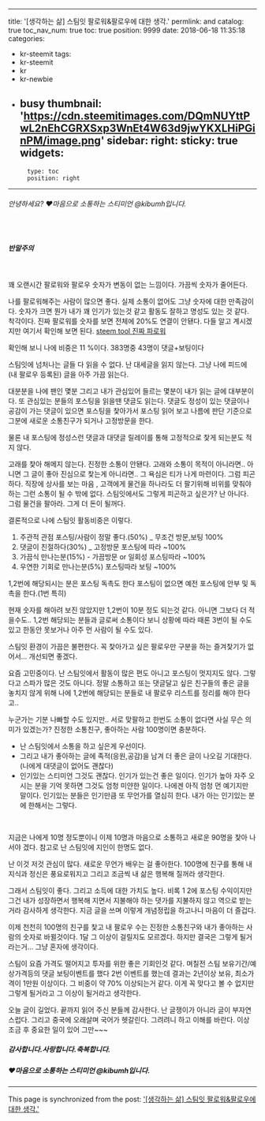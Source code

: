 
---
title: '[생각하는 삶] 스팀잇 팔로워&팔로우에 대한 생각.'
permlink: and
catalog: true
toc_nav_num: true
toc: true
position: 9999
date: 2018-06-18 11:35:18
categories:
- kr-steemit
tags:
- kr-steemit
- kr
- kr-newbie
- busy
thumbnail: 'https://cdn.steemitimages.com/DQmNUYttPwL2nEhCGRXSxp3WnEt4W63d9jwYKXLHiPGinPM/image.png'
sidebar:
    right:
        sticky: true
widgets:
    -
        type: toc
        position: right
---


###### 안녕하세요? ♥마음으로 소통하는 스티미언 @kibumh입니다.
<br>

##### 반말주의
<br>

꽤 오랜시간 팔로워와 팔로우 숫자가 변동이 없는 느낌이다.
가끔씩 숫자가 줄어든다. 

나를 팔로워해주는 사람이 많으면 좋다. 
실제 소통이 없어도 그냥 숫자에 대한 만족감이다. 
숫자가 크면 뭔가 내가 꽤 인기가 있는것 같고 활동도
잘하고 명성도 있는 것 같다. 
착각이다. 진짜 팔로워를 숫자를 보면 전체에 20%도 연결이
안됀다. 다들 알고 계시겠지만 여기서 확인해 보면 된다.
[steem tool 진짜 파로워](https://tool.steem.world/Follower)

확인해 보니 나에 비중은  11 %이다.
383명중 43명이 댓글+보팅이다

스팀잇에 넘처나는 글들 다 읽을 수 없다.
난 대세글을 읽지 않는다. 
그냥 나에 피드에 (내 팔로우 등록된) 글을 아주 가끔 읽는다. 

대분분을 나에 팬인 몇분 그리고 내가 관심있어 들르는 몇분이
내가 읽는 글에 대부분이다. 또 관심있는 분들의 포스팅을 읽을땐
댓글도 읽는다. 댓글도 정성이 있는 댓글이나 공감이 가는 댓글이
있으면  포스팅을 찿아가서 포스팅 읽어 보고 나름에 판단 기준으로
그분에 새로운 소통친구가 되거나 고정방문을 한다.

물론 내 포스팅에 정성스런 댓글과 대댓글 릴레이를 통해 고정적으로
찿게 되는분도 적지 않다.

고래를 찿아 해메지 않는다. 진정한 소통이 안됀다. 
고래와 소통이 목적이 아니라면..  아니면 그 글이 좋아 
진심으로 찿는게 아니라면..  그 욕심은 티가 나게 마련이다.
그럼 피곤하다. 직장에 상사를 보는 마음 , 고객에게 물건을 
하나라도 더 팔기위해 비위를 맞춰야 하는 그런 소통이 될 수 
밖에 없다. 스팀잇에서도 그렇게 피곤하고 싶은가? 
난 아니다. 그럼 물건을 팔아라. 그게 더 돈이 될꺼다. 

결론적으로 나에 스팀잇 활동비중은 이렇다.
1. 주관적 관점 포스팅/사람이 정말 좋다.(50%) _ 무조건 방문,보팅 100% 
2. 댓글이 친절하다(30%) _ 고정방문 포스팅에 따라 ~100%
3. 가끔식 만나는분(15%) - 가끔방문 or 일회성 포스팅따라 ~100%
4. 우연한 기회로 만나는분(5%) 포스팅따라 보팅 ~100%

1,2번에 해당되시는 분은 포스팅 독촉도 한다
포스팅이 없으면 예전 포스팅에 안부 및 독촉을 한다.(1번 특히)

현재 숫자를 해아려 보진 않았지만 
1,2번이  10분 정도 되는것 같다. 아니면 그보다 더 적을수도..
1,2번 해당되는 분들과 글로써 소통이다 보니 상황에 따라 때론 3번이
될 수도 있고 한동안 못보거나 아주 먼 사람이 될 수도 있다. 

스팀잇 환경이 가끔은 불편한다.
꼭 찿아가고 싶은 팔로우만 구분을 하는 즐겨찿기가 없어서...
개선되면 좋겠다. 

요즘 고민중이다. 난 스팀잇에서 활동이 많은 편도 아니고
포스팅이 멋지지도 않다. 그렇다고 스파가 많은 것도 아니다.
정말 소통하고 또는 댓글달고 싶은 친구들의 
좋은 글을 놓치지 않게 위해 나에 1,2번에 해당되는 분들로 
내 팔로우 리스트를 정리를 해야 한다고..

누군가는 기분 나빠할 수도 있지만.. 서로 맞팔하고 한번도 소통이
없다면  사실 무슨 의미가 있겠는가? 
진정한 소통친구, 좋아하는 사람  100명이면 충분하다. 

- 난 스팀잇에서 소통을 하고 싶은게 우선이다. 
- 그리고 내가 좋아하는 글에 족적(응원,공감)을 남겨 
  더 좋은 글이 나오길 기대한다.(나에게 대댓글이 없어도 괜찮다)   
- 인기있는 스티미언 그것도 괜찮다.
  인기가 있는건 좋은 일이다. 인기가 높아 자주 오시는 분을 기억 못하면
  그것도 엄청 미얀한 일이다. 나에겐 아직 엄청 먼 예기지만 말이다.
  인기있는 분들은 인기만큼 또 무언가를 열심히 한다. 
  내가 아는 인기있는 분에 한해서는 그렇다.
<br>

지금은 나에게 10명 정도뿐이니 이제 10명과 마음으로 
소통하고 새로운 90명을 찿아 나서야 겠다.
참고로 난 스팀잇에 지인이 한명도 없다. 

난 이것 저것 관심이 많다.  새로운 무언가  배우는 걸 좋아한다. 
100명에 친구를 통해 내 지식과 정신은 풍요로워지고
그리고 조금씩 내 삶은  행복해 질꺼라 생각한다.

그래서 스팀잇이 좋다.  그리고 소득에 대한 가치도 높다.
비록 $1~$2에 포스팅 수익이지만 그건 내가 성장하면서
행복해 지면서 지불해야 하는 댓가를 지불하지 않고 
역으로 받는거라 감사하게 생각한다. 
지금 글을 쓰며 이렇게 개념정립을 하고나니 마음이 더 즐겁다. 

이제 천천히 100명의 친구를 찿고 내 팔로우 수는 
진정한 소통친구와 내가 좋아하는 사람의  숫자로 바뀔것이다.
1달 그 이상이 걸릴지도 모르겠다. 하지만 결국은 그렇게 될거라는거...
그냥 혼자에 생각이다.
 
스팀이 요즘 가격도 떨어지고  투자를 위한 좋은 기회인것 같다.
며칠전 스팀 보유기간/예상가격등의 댓글 보팅이벤트를 했다
2번 이벤트를 했는데 결과는 2년이상 보유, 최소가격이 1만원 이상이다.
그 비중이 약 70% 이상되는거 같다. 이게 꼭 맞다고 볼 수 없지만
그렇게 될거라고 그 이상이 될거라고 생각한다.

오늘 글이 길었다. 
끝까지 읽어 주신 분들께 감사한다. 
난 글쟁이가 아니라 글이 부자연스럽다. 그리고 중국에 오래살며
국어가 헷갈린다. 그려려니 하고 이해를 바란다.
이상 조금 후 중요한 일이 있어 그만~~~


##### 감사합니다.사랑합니다.축복합니다.
##### ♥마음으로 소통하는 스티미언 @kibumh입니다.

  

 

- - -

This page is synchronized from the post: ['[생각하는 삶] 스팀잇 팔로워&팔로우에 대한 생각.'](https://steemit.com/@kibumh/and)
